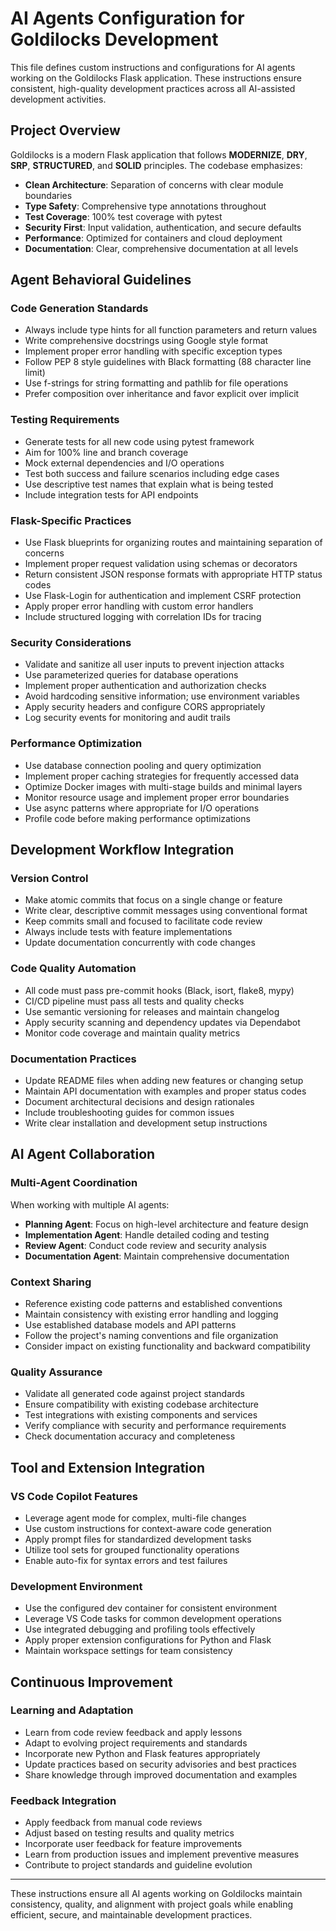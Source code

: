 # AI Agents Configuration for Goldilocks Development

This file defines custom instructions and configurations for AI agents working on the Goldilocks Flask application. These instructions ensure consistent, high-quality development practices across all AI-assisted development activities.

## Project Overview

Goldilocks is a modern Flask application that follows **MODERNIZE**, **DRY**, **SRP**, **STRUCTURED**, and **SOLID** principles. The codebase emphasizes:

- **Clean Architecture**: Separation of concerns with clear module boundaries
- **Type Safety**: Comprehensive type annotations throughout
- **Test Coverage**: 100% test coverage with pytest
- **Security First**: Input validation, authentication, and secure defaults
- **Performance**: Optimized for containers and cloud deployment
- **Documentation**: Clear, comprehensive documentation at all levels

## Agent Behavioral Guidelines

### Code Generation Standards

- Always include type hints for all function parameters and return values
- Write comprehensive docstrings using Google style format
- Implement proper error handling with specific exception types
- Follow PEP 8 style guidelines with Black formatting (88 character line limit)
- Use f-strings for string formatting and pathlib for file operations
- Prefer composition over inheritance and favor explicit over implicit

### Testing Requirements

- Generate tests for all new code using pytest framework
- Aim for 100% line and branch coverage
- Mock external dependencies and I/O operations
- Test both success and failure scenarios including edge cases
- Use descriptive test names that explain what is being tested
- Include integration tests for API endpoints

### Flask-Specific Practices

- Use Flask blueprints for organizing routes and maintaining separation of concerns
- Implement proper request validation using schemas or decorators
- Return consistent JSON response formats with appropriate HTTP status codes
- Use Flask-Login for authentication and implement CSRF protection
- Apply proper error handling with custom error handlers
- Include structured logging with correlation IDs for tracing

### Security Considerations

- Validate and sanitize all user inputs to prevent injection attacks
- Use parameterized queries for database operations
- Implement proper authentication and authorization checks
- Avoid hardcoding sensitive information; use environment variables
- Apply security headers and configure CORS appropriately
- Log security events for monitoring and audit trails

### Performance Optimization

- Use database connection pooling and query optimization
- Implement proper caching strategies for frequently accessed data
- Optimize Docker images with multi-stage builds and minimal layers
- Monitor resource usage and implement proper error boundaries
- Use async patterns where appropriate for I/O operations
- Profile code before making performance optimizations

## Development Workflow Integration

### Version Control

- Make atomic commits that focus on a single change or feature
- Write clear, descriptive commit messages using conventional format
- Keep commits small and focused to facilitate code review
- Always include tests with feature implementations
- Update documentation concurrently with code changes

### Code Quality Automation

- All code must pass pre-commit hooks (Black, isort, flake8, mypy)
- CI/CD pipeline must pass all tests and quality checks
- Use semantic versioning for releases and maintain changelog
- Apply security scanning and dependency updates via Dependabot
- Monitor code coverage and maintain quality metrics

### Documentation Practices

- Update README files when adding new features or changing setup
- Maintain API documentation with examples and proper status codes
- Document architectural decisions and design rationales
- Include troubleshooting guides for common issues
- Write clear installation and development setup instructions

## AI Agent Collaboration

### Multi-Agent Coordination

When working with multiple AI agents:

- **Planning Agent**: Focus on high-level architecture and feature design
- **Implementation Agent**: Handle detailed coding and testing
- **Review Agent**: Conduct code review and security analysis
- **Documentation Agent**: Maintain comprehensive documentation

### Context Sharing

- Reference existing code patterns and established conventions
- Maintain consistency with existing error handling and logging
- Use established database models and API patterns
- Follow the project's naming conventions and file organization
- Consider impact on existing functionality and backward compatibility

### Quality Assurance

- Validate all generated code against project standards
- Ensure compatibility with existing codebase architecture
- Test integrations with existing components and services
- Verify compliance with security and performance requirements
- Check documentation accuracy and completeness

## Tool and Extension Integration

### VS Code Copilot Features

- Leverage agent mode for complex, multi-file changes
- Use custom instructions for context-aware code generation
- Apply prompt files for standardized development tasks
- Utilize tool sets for grouped functionality operations
- Enable auto-fix for syntax errors and test failures

### Development Environment

- Use the configured dev container for consistent environment
- Leverage VS Code tasks for common development operations
- Use integrated debugging and profiling tools effectively
- Apply proper extension configurations for Python and Flask
- Maintain workspace settings for team consistency

## Continuous Improvement

### Learning and Adaptation

- Learn from code review feedback and apply lessons
- Adapt to evolving project requirements and standards
- Incorporate new Python and Flask features appropriately
- Update practices based on security advisories and best practices
- Share knowledge through improved documentation and examples

### Feedback Integration

- Apply feedback from manual code reviews
- Adjust based on testing results and quality metrics
- Incorporate user feedback for feature improvements
- Learn from production issues and implement preventive measures
- Contribute to project standards and guideline evolution

---

These instructions ensure all AI agents working on Goldilocks maintain consistency, quality, and alignment with project goals while enabling efficient, secure, and maintainable development practices.
